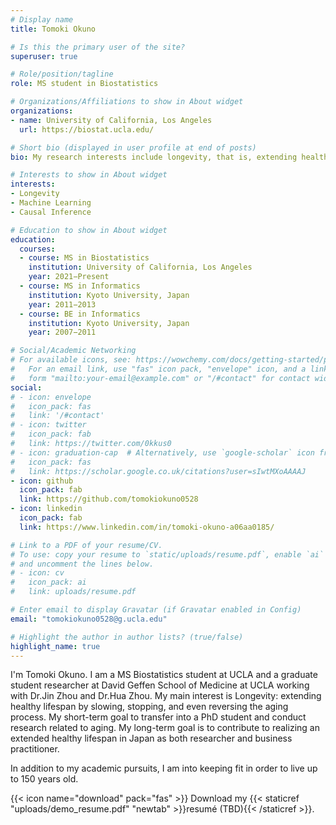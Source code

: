 ```yaml
---
# Display name
title: Tomoki Okuno

# Is this the primary user of the site?
superuser: true

# Role/position/tagline
role: MS student in Biostatistics

# Organizations/Affiliations to show in About widget
organizations:
- name: University of California, Los Angeles
  url: https://biostat.ucla.edu/

# Short bio (displayed in user profile at end of posts)
bio: My research interests include longevity, that is, extending healthy lifespan by slowing, stopping, and even reversing the aging process.

# Interests to show in About widget
interests:
- Longevity
- Machine Learning
- Causal Inference

# Education to show in About widget
education:
  courses:
  - course: MS in Biostatistics
    institution: University of California, Los Angeles
    year: 2021−Present
  - course: MS in Informatics
    institution: Kyoto University, Japan
    year: 2011−2013
  - course: BE in Informatics
    institution: Kyoto University, Japan
    year: 2007−2011

# Social/Academic Networking
# For available icons, see: https://wowchemy.com/docs/getting-started/page-builder/#icons
#   For an email link, use "fas" icon pack, "envelope" icon, and a link in the
#   form "mailto:your-email@example.com" or "/#contact" for contact widget.
social:
# - icon: envelope
#   icon_pack: fas
#   link: '/#contact'
# - icon: twitter
#   icon_pack: fab
#   link: https://twitter.com/0kkus0
# - icon: graduation-cap  # Alternatively, use `google-scholar` icon from `ai` icon pack
#   icon_pack: fas
#   link: https://scholar.google.co.uk/citations?user=sIwtMXoAAAAJ
- icon: github
  icon_pack: fab
  link: https://github.com/tomokiokuno0528
- icon: linkedin
  icon_pack: fab
  link: https://www.linkedin.com/in/tomoki-okuno-a06aa0185/

# Link to a PDF of your resume/CV.
# To use: copy your resume to `static/uploads/resume.pdf`, enable `ai` icons in `params.toml`, 
# and uncomment the lines below.
# - icon: cv
#   icon_pack: ai
#   link: uploads/resume.pdf

# Enter email to display Gravatar (if Gravatar enabled in Config)
email: "tomokiokuno0528@g.ucla.edu"

# Highlight the author in author lists? (true/false)
highlight_name: true
---
```


I'm Tomoki Okuno. I am a MS Biostatistics student at UCLA and a graduate student researcher at David Geffen School of Medicine at UCLA working with Dr.Jin Zhou and Dr.Hua Zhou. My main interest is Longevity: extending healthy lifespan by slowing, stopping, and even reversing the aging process. My short-term goal to transfer into a PhD student and conduct research related to aging. My long-term goal is to contribute to realizing an extended healthy lifespan in Japan as both researcher and business practitioner.

In addition to my academic pursuits, I am into keeping fit in order to live up to 150 years old.

{{< icon name="download" pack="fas" >}} Download my {{< staticref "uploads/demo_resume.pdf" "newtab" >}}resumé (TBD){{< /staticref >}}.
